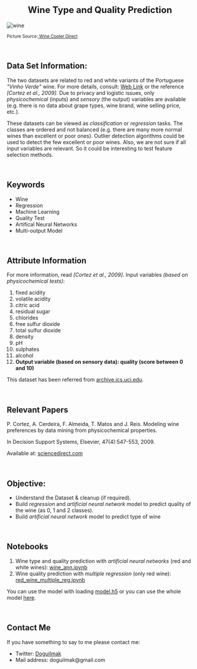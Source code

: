 <h1 align=center><font size = 5>Wine Type and Quality Prediction</font></h1>

<img  src="https://learn.winecoolerdirect.com/wp-content/uploads/2015/07/red-wine.jpg"  alt="wine">

<small>Picture Source:<a  href="https://learn.winecoolerdirect.com/red-wine/"> Wine Cooler Direct</a></small>

<br>

<h2>Data Set Information:</h2>

<p>The two datasets are related to red and white variants of the Portuguese <i>"Vinho Verde"</i> wine. For more details, consult: <a  href="https://www.vinhoverde.pt/en/">Web Link</a> or the reference <i>[Cortez et al., 2009]</i>. Due to privacy and logistic issues, only <i>physicochemical</i> (inputs) and <i>sensory</i> (the output) variables are available (e.g. there is no data about grape types, wine brand, wine selling price, etc.).

These datasets can be viewed as <i>classification</i> or <i>regression</i> tasks. The classes are ordered and not balanced (e.g. there are many more normal wines than excellent or poor ones). Outlier detection algorithms could be used to detect the few excellent or poor wines. Also, we are not sure if all input variables are relevant. So it could be interesting to test feature selection methods.</p>

<br> 

<h2>Keywords</h2> 

<ul>
	<li>Wine</li>
	<li>Regression</li>
	<li>Machine Learning</li>
	<li>Quality Test</li>
	<li>Artifical Neural Networks</li>
	<li>Multi-output Model</li>
</ul> 

<br>

<h2>Attribute Information</h2>

<p>For more information, read <i>[Cortez et al., 2009]</i>. Input variables <i>(based on physicochemical tests)</i>:</p>

<ol>
	<li>fixed acidity</li>
	<li>volatile acidity</li>
	<li>citric acid</li>
	<li>residual sugar</li>
	<li>chlorides</li>
	<li>free sulfur dioxide</li>
	<li>total sulfur dioxide</li>
	<li>density</li>
	<li>pH</li>
	<li>sulphates</li>
	<li>alcohol</li>
	<li><b>Output variable (based on sensory data): quality (score between 0 and 10)</b></li>
</ol>

<p>This dataset has been referred from <a  href="https://archive.ics.uci.edu/ml/datasets/Wine+Quality">archive.ics.uci.edu</a>.</p>

<br>

<h2>Relevant Papers</h2>

<p>P. Cortez, A. Cerdeira, F. Almeida, T. Matos and J. Reis. Modeling wine preferences by data mining from physicochemical properties.

In Decision Support Systems, Elsevier, 47(4):547-553, 2009.

Available at: <a  href="https://www.sciencedirect.com/science/article/abs/pii/S0167923609001377?via%3Dihub">sciencedirect.com</a></p>  

<br>

<h2>Objective:</h2>

<ul>
	<li>Understand the Dataset & cleanup (if required).</li>
	<li>Build <i>regression</i> and <i>artificial neural network</i> model to predict quality of the wine (as 0, 1 and 2 classes).</li>
	<li>Build <i>artificial neural network</i> model to predict type of wine</li>
</ul> 

<br>

<h2>Notebooks</h2>

<ol>
	<li>Wine type and quality prediction with <i>artificial neural networks</i> (red and white wines): <a href="https://github.com/doguilmak/Red-Wine-Quality-Prediction/blob/main/wine_ann.ipynb">wine_ann.ipynb</a></li>
	<li>Wine quality prediction with <i>multiple regression</i> (only red wine): <a href="https://github.com/doguilmak/Red-Wine-Quality-Prediction/blob/main/red_wine_multiple_reg.ipynb">red_wine_multiple_reg.ipynb</a></li>
</ol>

You can use the model with loading <a  href="https://github.com/doguilmak/Red-Wine-Quality-Prediction/blob/main/saved_models/my_model.h5">model.h5</a> or you can use the whole model <a  href="https://github.com/doguilmak/Red-Wine-Quality-Prediction/tree/main/saved_models/saved_model">here</a>.</p>

<br>

<h2>Contact Me</h2>

<p>If you have something to say to me please contact me:</p> 

<ul>
	<li>Twitter: <a  href="https://twitter.com/Doguilmak">Doguilmak</a></li>
	<li>Mail address: doguilmak@gmail.com</li>
</ul>
